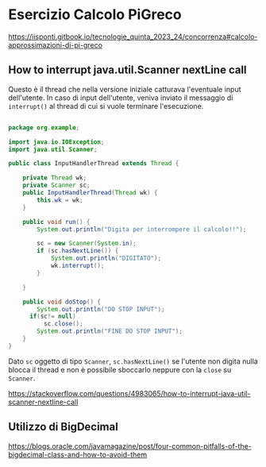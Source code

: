 # Esercizio Calcolo PiGreco

https://iisponti.gitbook.io/tecnologie_quinta_2023_24/concorrenza#calcolo-approssimazioni-di-pi-greco

## How to interrupt java.util.Scanner nextLine call

Questo è il thread che nella versione iniziale catturava l'eventuale input dell'utente.
In caso di input dell'utente, veniva inviato il messaggio di `interrupt()` al thread di cui si
vuole terminare l'esecuzione.

```java

package org.example;

import java.io.IOException;
import java.util.Scanner;

public class InputHandlerThread extends Thread {

    private Thread wk;
    private Scanner sc;
    public InputHandlerThread(Thread wk) {
        this.wk = wk;
    }

    public void run() {
        System.out.println("Digita per interrompere il calcolo!!");

        sc = new Scanner(System.in);
        if (sc.hasNextLine()) {
            System.out.println("DIGITATO");
            wk.interrupt();
        }

    }

    public void doStop() {
        System.out.println("DO STOP INPUT");
      if(sc!= null)
          sc.close();
        System.out.println("FINE DO STOP INPUT");
    }
}

```

Dato `sc` oggetto di tipo `Scanner`, `sc.hasNextLine()` se l'utente non digita nulla 
blocca il thread e non è possibile sboccarlo neppure con la `close` su `Scanner`.

https://stackoverflow.com/questions/4983065/how-to-interrupt-java-util-scanner-nextline-call

## Utilizzo di BigDecimal

https://blogs.oracle.com/javamagazine/post/four-common-pitfalls-of-the-bigdecimal-class-and-how-to-avoid-them